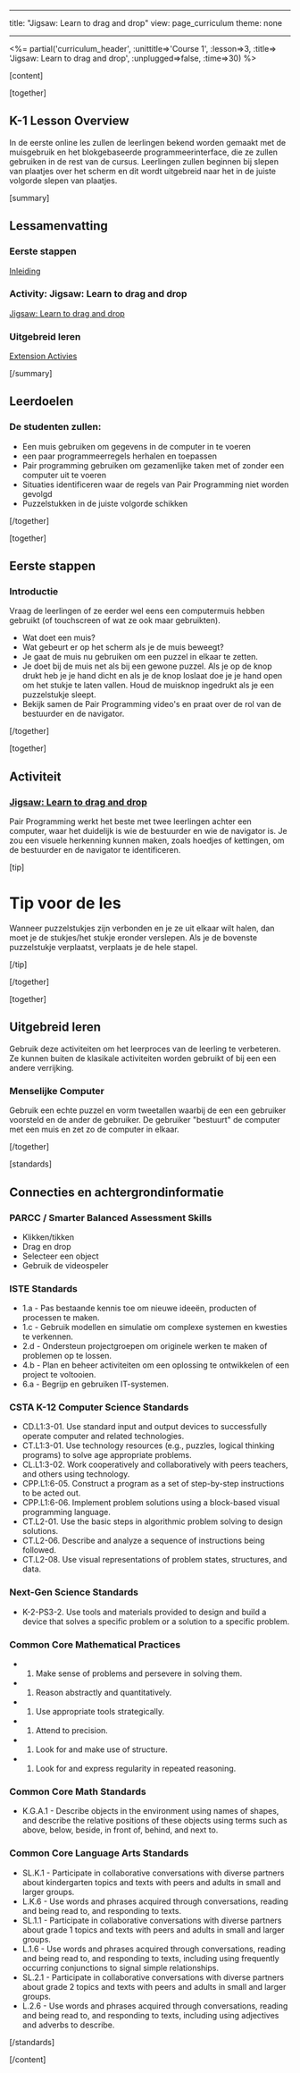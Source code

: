 * * *

title: "Jigsaw: Learn to drag and drop" view: page_curriculum theme: none

* * *

<%= partial('curriculum_header', :unittitle=>'Course 1', :lesson=>3, :title=> 'Jigsaw: Learn to drag and drop', :unplugged=>false, :time=>30) %>

[content]

[together]

## K-1 Lesson Overview

In de eerste online les zullen de leerlingen bekend worden gemaakt met de muisgebruik en het blokgebaseerde programmeerinterface, die ze zullen gebruiken in de rest van de cursus. Leerlingen zullen beginnen bij slepen van plaatjes over het scherm en dit wordt uitgebreid naar het in de juiste volgorde slepen van plaatjes.

[summary]

## Lessamenvatting

### **Eerste stappen**

[Inleiding](#GetStarted)   


### **Activity: Jigsaw: Learn to drag and drop**

[Jigsaw: Learn to drag and drop](#Activity)

### **Uitgebreid leren**

[Extension Activies](#Extended)

[/summary]

## Leerdoelen

### De studenten zullen:

  * Een muis gebruiken om gegevens in de computer in te voeren
  * een paar programmeerregels herhalen en toepassen
  * Pair programming gebruiken om gezamenlijke taken met of zonder een computer uit te voeren
  * Situaties identificeren waar de regels van Pair Programming niet worden gevolgd
  * Puzzelstukken in de juiste volgorde schikken

[/together]

[together]

## Eerste stappen

### <a name="GetStarted"></a>Introductie

Vraag de leerlingen of ze eerder wel eens een computermuis hebben gebruikt (of touchscreen of wat ze ook maar gebruikten).

  * Wat doet een muis?
  * Wat gebeurt er op het scherm als je de muis beweegt?
  * Je gaat de muis nu gebruiken om een puzzel in elkaar te zetten.
  * Je doet bij de muis net als bij een gewone puzzel. Als je op de knop drukt heb je je hand dicht en als je de knop loslaat doe je je hand open om het stukje te laten vallen. Houd de muisknop ingedrukt als je een puzzelstukje sleept.
  * Bekijk samen de Pair Programming video's en praat over de rol van de bestuurder en de navigator.

[/together]

[together]

## Activiteit

### <a name="Activity"></a>[Jigsaw: Learn to drag and drop](http://learn.letron.vip/s/course1/stage/3/puzzle/1)

Pair Programming werkt het beste met twee leerlingen achter een computer, waar het duidelijk is wie de bestuurder en wie de navigator is. Je zou een visuele herkenning kunnen maken, zoals hoedjes of kettingen, om de bestuurder en de navigator te identificeren.

[tip]

# Tip voor de les

Wanneer puzzelstukjes zijn verbonden en je ze uit elkaar wilt halen, dan moet je de stukjes/het stukje eronder verslepen. Als je de bovenste puzzelstukje verplaatst, verplaats je de hele stapel.

[/tip]

[/together]

<!--(this is left in here as an example of how to include an image in Markdown)
![](binaryphoto.png) -->

[together]

## Uitgebreid leren

<a name="Extended"></a>Gebruik deze activiteiten om het leerproces van de leerling te verbeteren. Ze kunnen buiten de klasikale activiteiten worden gebruikt of bij een een andere verrijking.

### Menselijke Computer

Gebruik een echte puzzel en vorm tweetallen waarbij de een een gebruiker voorsteld en de ander de gebruiker. De gebruiker "bestuurt" de computer met een muis en zet zo de computer in elkaar.

[/together]

[standards]

## Connecties en achtergrondinformatie

### PARCC / Smarter Balanced Assessment Skills

  * Klikken/tikken
  * Drag en drop
  * Selecteer een object
  * Gebruik de videospeler

### ISTE Standards

  * 1.a - Pas bestaande kennis toe om nieuwe ideeën, producten of processen te maken.
  * 1.c - Gebruik modellen en simulatie om complexe systemen en kwesties te verkennen.
  * 2.d - Ondersteun projectgroepen om originele werken te maken of problemen op te lossen.
  * 4.b - Plan en beheer activiteiten om een oplossing te ontwikkelen of een project te voltooien.
  * 6.a - Begrijp en gebruiken IT-systemen.

### CSTA K-12 Computer Science Standards

  * CD.L1:3-01. Use standard input and output devices to successfully operate computer and related technologies.
  * CT.L1:3-01. Use technology resources (e.g., puzzles, logical thinking programs) to solve age appropriate problems.
  * CL.L1:3-02. Work cooperatively and collaboratively with peers teachers, and others using technology.
  * CPP.L1:6-05. Construct a program as a set of step-by-step instructions to be acted out.
  * CPP.L1:6-06. Implement problem solutions using a block-based visual programming language.
  * CT.L2-01. Use the basic steps in algorithmic problem solving to design solutions.
  * CT.L2-06. Describe and analyze a sequence of instructions being followed.
  * CT.L2-08. Use visual representations of problem states, structures, and data.

### Next-Gen Science Standards

  * K-2-PS3-2. Use tools and materials provided to design and build a device that solves a specific problem or a solution to a specific problem. 

### Common Core Mathematical Practices

  *   1. Make sense of problems and persevere in solving them.
  *   1. Reason abstractly and quantitatively.
  *   1. Use appropriate tools strategically.
  *   1. Attend to precision.
  *   1. Look for and make use of structure.
  *   1. Look for and express regularity in repeated reasoning.

### Common Core Math Standards

  * K.G.A.1 - Describe objects in the environment using names of shapes, and describe the relative positions of these objects using terms such as above, below, beside, in front of, behind, and next to.

### Common Core Language Arts Standards

  * SL.K.1 - Participate in collaborative conversations with diverse partners about kindergarten topics and texts with peers and adults in small and larger groups.
  * L.K.6 - Use words and phrases acquired through conversations, reading and being read to, and responding to texts.
  * SL.1.1 - Participate in collaborative conversations with diverse partners about grade 1 topics and texts with peers and adults in small and larger groups.
  * L.1.6 - Use words and phrases acquired through conversations, reading and being read to, and responding to texts, including using frequently occurring conjunctions to signal simple relationships.
  * SL.2.1 - Participate in collaborative conversations with diverse partners about grade 2 topics and texts with peers and adults in small and larger groups.
  * L.2.6 - Use words and phrases acquired through conversations, reading and being read to, and responding to texts, including using adjectives and adverbs to describe.

[/standards]

[/content]

<link rel="stylesheet" type="text/css" href="../docs/morestyle.css" />